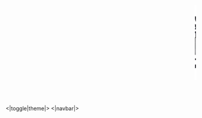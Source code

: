 <h1 style="vertical-align: middle; font-size: 100px; margin-left: 500px;"><img style="vertical-align: middle;" src="./image/openbrew-taipy-logo.png" width="200" height="200" /></h1>
<|toggle|theme|>
<|navbar|>
